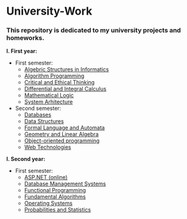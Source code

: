 # University-Work

### This repository is dedicated to my university projects and homeworks.

**I. First year:**

- First semester:
  - [Algebric Structures in Informatics](https://github.com/skpha13/Univeristy-Work/tree/main/First%20Year/First%20Semester/Algebric%20Structures%20in%20Computer%20Science)
  - [Algorithm Programming](https://github.com/skpha13/Univeristy-Work/tree/main/First%20Year/First%20Semester/Algoritm%20Programming)
  - [Critical and Ethical Thinking](https://github.com/skpha13/Univeristy-Work/tree/main/First%20Year/First%20Semester/Critical%20and%20Ethical%20Thinking)
  - [Differential and Integral Calculus](https://github.com/skpha13/Univeristy-Work/tree/main/First%20Year/First%20Semester/Differential%20and%20Integral%20Calculus)
  - [Mathematical Logic](https://github.com/skpha13/Univeristy-Work/tree/main/First%20Year/First%20Semester/Mathematical%20Logic)
  - [System Arhitecture](https://github.com/skpha13/Univeristy-Work/tree/main/First%20Year/First%20Semester/Sistem%20Arhitecture)
- Second semester:
  - [Databases](https://github.com/skpha13/University-Work/tree/main/First%20Year/Second%20Semester/Databases)
  - [Data Structures](https://github.com/skpha13/University-Work/tree/main/First%20Year/Second%20Semester/Data%20Structures)
  - [Formal Language and Automata](https://github.com/skpha13/University-Work/tree/main/First%20Year/Second%20Semester/Formal%20Language%20and%20Automata)
  - [Geometry and Linear Algebra](https://github.com/skpha13/University-Work/tree/main/First%20Year/Second%20Semester/Geometry%20and%20Linear%20Algebra)
  - [Object-oriented programming](https://github.com/skpha13/University-Work/tree/main/First%20Year/Second%20Semester/Object-oriented%20programming)
  - [Web Technologies](https://github.com/skpha13/University-Work/tree/main/First%20Year/Second%20Semester/Web%20Technologies)

**I. Second year:**

- First semester:
  - [ASP.NET (online)](<https://github.com/skpha13/University-Work/tree/main/Second%20Year/First%20Semester/ASP.NET%20(online)>)
  - [Database Management Systems](https://github.com/skpha13/University-Work/tree/main/Second%20Year/First%20Semester/DBMS)
  - [Functional Programming](https://github.com/skpha13/University-Work/tree/main/Second%20Year/First%20Semester/Functional%20Programming)
  - [Fundamental Algorithms](https://github.com/skpha13/University-Work/tree/main/Second%20Year/First%20Semester/Fundamental%20Algorithms)
  - [Operating Systems](https://github.com/skpha13/University-Work/tree/main/Second%20Year/First%20Semester/Operating%20Systems)
  - [Probabilities and Statistics](https://github.com/skpha13/University-Work/tree/main/Second%20Year/First%20Semester/Probabilities%20and%20Statistics)
